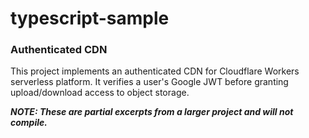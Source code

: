 # typescript-sample

### **Authenticated CDN**

This project implements an authenticated CDN for Cloudflare Workers serverless platform. It verifies a user's Google JWT before granting upload/download access to object storage.

**_NOTE: These are partial excerpts from a larger project and will not compile._**
